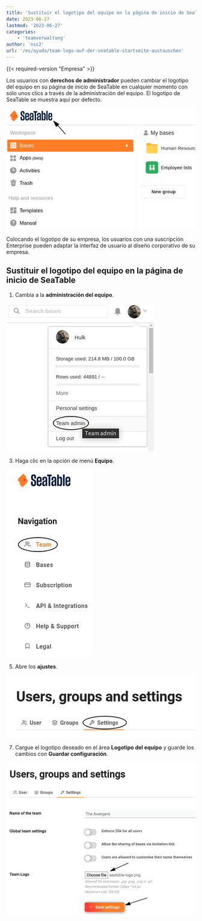 ```yaml
---
title: 'Sustituir el logotipo del equipo en la página de inicio de SeaTable'
date: 2023-06-27
lastmod: '2023-06-27'
categories:
    - 'teamverwaltung'
author: 'nsc2'
url: '/es/ayuda/team-logo-auf-der-seatable-startseite-austauschen'
---
```


{{< required-version "Empresa" >}}

Los usuarios con **derechos de administrador** pueden cambiar el logotipo del equipo en su página de inicio de SeaTable en cualquier momento con sólo unos clics a través de la administración del equipo. El logotipo de SeaTable se muestra aquí por defecto.

![El logotipo del equipo en la página de inicio](images/team-logo-seatable.png)

Colocando el logotipo de su empresa, los usuarios con una suscripción Enterprise pueden adaptar la interfaz de usuario al diseño corporativo de su empresa.

## Sustituir el logotipo del equipo en la página de inicio de SeaTable

1. Cambia a la **administración del equipo**.

![Pasar a la administración del equipo](images/open-team-admin.png)

3. Haga clic en la opción de menú **Equipo**.

![Haga clic en la opción de menú Equipo](images/open-team-section.png)

5. Abre los **ajustes**.

![Abrir la configuración](images/open-settings.png)

7. Cargue el logotipo deseado en el área **Logotipo del equipo** y guarde los cambios con **Guardar configuración**.

![Cargue el logotipo del equipo que desee y guarde los cambios](images/upload-team-logo.png)
